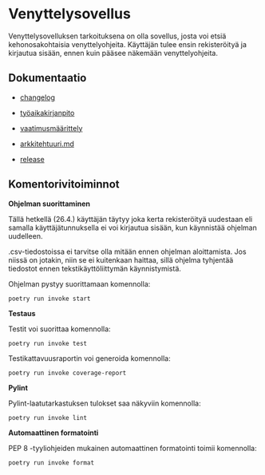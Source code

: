 # Venyttelysovellus

Venyttelysovelluksen tarkoituksena on olla sovellus, josta voi etsiä kehonosakohtaisia venyttelyohjeita.
Käyttäjän tulee ensin rekisteröityä ja kirjautua sisään, ennen kuin pääsee näkemään venyttelyohjeita.

## Dokumentaatio

- [changelog](https://github.com/susannakinnunen/ot-harjoitus/blob/master/dokumentaatio/changelog.md)

- [työaikakirjanpito](https://github.com/susannakinnunen/ot-harjoitus/blob/master/dokumentaatio/tyoaikakirjanpito.md)

- [vaatimusmäärittely](https://github.com/susannakinnunen/ot-harjoitus/blob/master/dokumentaatio/vaatimusmaarittely.md)

- [arkkitehtuuri.md](https://github.com/susannakinnunen/ot-harjoitus/blob/master/dokumentaatio/arkkitehtuuri.md)

- [release](https://github.com/susannakinnunen/ot-harjoitus/releases)

## Komentorivitoiminnot 

**Ohjelman suorittaminen**

Tällä hetkellä (26.4.) käyttäjän täytyy joka kerta rekisteröityä uudestaan eli samalla käyttäjätunnuksella ei voi kirjautua sisään, kun käynnistää ohjelman uudelleen.

.csv-tiedostoissa ei tarvitse olla mitään ennen ohjelman aloittamista. Jos niissä on jotakin, niin se ei kuitenkaan haittaa, sillä ohjelma tyhjentää tiedostot ennen tekstikäyttöliittymän käynnistymistä.

Ohjelman pystyy suorittamaan komennolla:
```
poetry run invoke start
```
**Testaus**

Testit voi suorittaa komennolla:
```
poetry run invoke test
```

Testikattavuusraportin voi generoida komennolla:
```
poetry run invoke coverage-report
```
**Pylint**

Pylint-laatutarkastuksen tulokset saa näkyviin komennolla:
```
poetry run invoke lint
```
**Automaattinen formatointi**

PEP 8 -tyyliohjeiden mukainen automaattinen formatointi toimii komennolla:
```
poetry run invoke format
```
